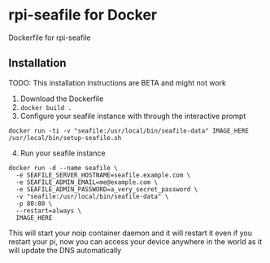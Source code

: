 # rpi-seafile for Docker

Dockerfile for rpi-seafile

## Installation

TODO: This installation instructions are BETA and might not work

1. Download the Dockerfile
2. `docker build .`
3. Configure your seafile instance with through the interactive prompt
```
docker run -ti -v "seafile:/usr/local/bin/seafile-data" IMAGE_HERE /usr/local/bin/setup-seafile.sh
```
4. Run your seafile instance
```
docker run -d --name seafile \
  -e SEAFILE_SERVER_HOSTNAME=seafile.example.com \
  -e SEAFILE_ADMIN_EMAIL=me@example.com \
  -e SEAFILE_ADMIN_PASSWORD=a_very_secret_password \
  -v "seafile:/usr/local/bin/seafile-data" \
  -p 80:80 \
  --restart=always \
  IMAGE_HERE
```

This will start your noip container daemon and it will restart it even if you restart your pi, now you can access your device anywhere in the world as it will update the DNS automatically